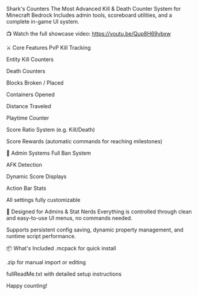 Shark's Counters
The Most Advanced Kill & Death Counter System for Minecraft Bedrock
Includes admin tools, scoreboard utilities, and a complete in-game UI system.

📺 Watch the full showcase video:
https://youtu.be/Qup8H69vbxw

⚔️ Core Features
PvP Kill Tracking

Entity Kill Counters

Death Counters

Blocks Broken / Placed

Containers Opened

Distance Traveled

Playtime Counter

Score Ratio System (e.g. Kill/Death)

Score Rewards (automatic commands for reaching milestones)

🔧 Admin Systems
Full Ban System

AFK Detection

Dynamic Score Displays

Action Bar Stats

All settings fully customizable

🧭 Designed for Admins & Stat Nerds
Everything is controlled through clean and easy-to-use UI menus, no commands needed.

Supports persistent config saving, dynamic property management, and runtime script performance.

📦 What's Included
.mcpack for quick install

.zip for manual import or editing

fullReadMe.txt with detailed setup instructions

Happy counting!
